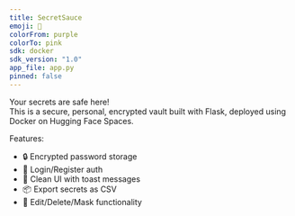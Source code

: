 ```yaml
---
title: SecretSauce
emoji: 🧄
colorFrom: purple
colorTo: pink
sdk: docker
sdk_version: "1.0"
app_file: app.py
pinned: false
---
```


Your secrets are safe here!  
This is a secure, personal, encrypted vault built with Flask, deployed using Docker on Hugging Face Spaces.

Features:
- 🔒 Encrypted password storage
- 🧠 Login/Register auth
- 🧼 Clean UI with toast messages
- 📦 Export secrets as CSV
- 🔁 Edit/Delete/Mask functionality
